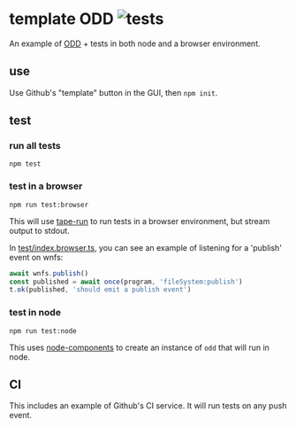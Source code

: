 # template ODD ![tests](https://github.com/nichoth/template-odd/actions/workflows/nodejs.yml/badge.svg)

An example of [ODD](https://github.com/oddsdk/ts-odd) + tests in both node and a browser environment.

## use
Use Github's "template" button in the GUI, then `npm init`.

## test

### run all tests
```
npm test
```

### test in a browser
```
npm run test:browser
```
This will use [tape-run](https://github.com/juliangruber/tape-run) to run tests in a browser environment, but stream output to stdout.

In [test/index.browser.ts](test/index.browser.js), you can see an example of listening for a 'publish' event on wnfs:

```js
await wnfs.publish()
const published = await once(program, 'fileSystem:publish')
t.ok(published, 'should emit a publish event')
```

### test in node
```
npm run test:node
```
This uses [node-components](https://github.com/ssc-hermes/node-components) to create an instance of `odd` that will run in node.

## CI
This includes an example of Github's CI service. It will run tests on any push event.
